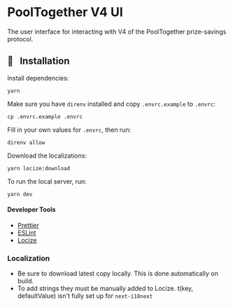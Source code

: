 # PoolTogether V4 UI

The user interface for interacting with V4 of the PoolTogether prize-savings protocol.

## 💾 &nbsp; Installation

Install dependencies:

```
yarn
```

Make sure you have `direnv` installed and copy `.envrc.example` to `.envrc`:

```
cp .envrc.example .envrc
```

Fill in your own values for `.envrc`, then run:

```
direnv allow
```

Download the localizations:

```
yarn locize:download
```


To run the local server, run:

```
yarn dev
```

#### Developer Tools

- [Prettier](https://marketplace.visualstudio.com/items?itemName=esbenp.prettier-vscode)
- [ESLint](https://marketplace.visualstudio.com/items?itemName=dbaeumer.vscode-eslint)
- [Locize](https://locize.io/login)

### Localization

- Be sure to download latest copy locally. This is done automatically on build.
- To add strings they must be manually added to Locize. t(key, defaultValue) isn't fully set up for `next-i18next`
